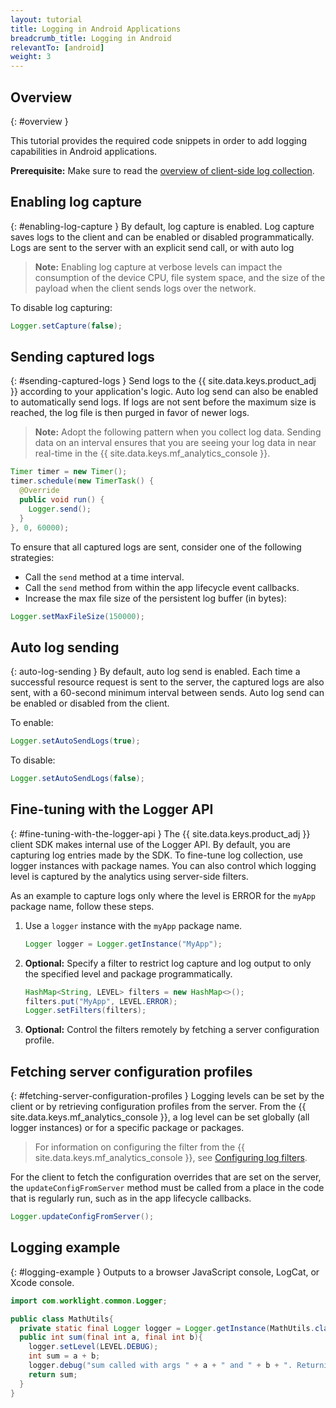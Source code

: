 ```yaml
---
layout: tutorial
title: Logging in Android Applications
breadcrumb_title: Logging in Android
relevantTo: [android]
weight: 3
---
```

<!-- NLS_CHARSET=UTF-8 -->
## Overview
{: #overview }

This tutorial provides the required code snippets in order to add logging capabilities in Android applications.

**Prerequisite:** Make sure to read the [overview of client-side log collection](../).

## Enabling log capture
{: #enabling-log-capture }
By default, log capture is enabled. Log capture saves logs to the client and can be enabled or disabled programmatically. Logs are sent to the server with an explicit send call, or with auto log

> **Note:** Enabling log capture at verbose levels can impact the consumption of the device CPU, file system space, and the size of the payload when the client sends logs over the network.

To disable log capturing:

```java
Logger.setCapture(false);
```

## Sending captured logs
{: #sending-captured-logs }
Send logs to the {{ site.data.keys.product_adj }} according to your application's logic. Auto log send can also be enabled to automatically send logs. If logs are not sent before the maximum size is reached, the log file is then purged in favor of newer logs.

> **Note:** Adopt the following pattern when you collect log data. Sending data on an interval ensures that you are seeing your log data in near real-time in the {{ site.data.keys.mf_analytics_console }}.

```java
Timer timer = new Timer();
timer.schedule(new TimerTask() {
  @Override
  public void run() {
    Logger.send();
  }
}, 0, 60000);
```

To ensure that all captured logs are sent, consider one of the following strategies:

* Call the `send` method at a time interval.
* Call the `send` method from within the app lifecycle event callbacks.
* Increase the max file size of the persistent log buffer (in bytes):

```java
Logger.setMaxFileSize(150000);
```

## Auto log sending
{: auto-log-sending }
By default, auto log send is enabled. Each time a successful resource request is sent to the server, the captured logs are also sent, with a 60-second minimum interval between sends. Auto log send can be enabled or disabled from the client.

To enable:

```java
Logger.setAutoSendLogs(true);
```

To disable:

```java
Logger.setAutoSendLogs(false);
```

## Fine-tuning with the Logger API
{: #fine-tuning-with-the-logger-api }
The {{ site.data.keys.product_adj }} client SDK makes internal use of the Logger API. By default, you are capturing log entries made by the SDK. To fine-tune log collection, use logger instances with package names. You can also control which logging level is captured by the analytics using server-side filters.

As an example to capture logs only where the level is ERROR for the `myApp` package name, follow these steps.

1. Use a `logger` instance with the `myApp` package name.

   ```java
   Logger logger = Logger.getInstance("MyApp");
   ```

2. **Optional:** Specify a filter to restrict log capture and log output to only the specified level and package programmatically.

   ```java
   HashMap<String, LEVEL> filters = new HashMap<>();
   filters.put("MyApp", LEVEL.ERROR);
   Logger.setFilters(filters);
   ```

3. **Optional:** Control the filters remotely by fetching a server configuration profile.

## Fetching server configuration profiles
{: #fetching-server-configuration-profiles }
Logging levels can be set by the client or by retrieving configuration profiles from the server. From the {{ site.data.keys.mf_analytics_console }}, a log level can be set globally (all logger instances) or for a specific package or packages.

> For information on configuring the filter from the {{ site.data.keys.mf_analytics_console }}, see [Configuring log filters](../../../analytics/console/log-filters/).

For the client to fetch the configuration overrides that are set on the server, the `updateConfigFromServer` method must be called from a place in the code that is regularly run, such as in the app lifecycle callbacks.

```java
Logger.updateConfigFromServer();
```

## Logging example
{: #logging-example }
Outputs to a browser JavaScript console, LogCat, or Xcode console.

```java
import com.worklight.common.Logger;

public class MathUtils{
  private static final Logger logger = Logger.getInstance(MathUtils.class.getName());
  public int sum(final int a, final int b){
    logger.setLevel(LEVEL.DEBUG);
    int sum = a + b;
    logger.debug("sum called with args " + a + " and " + b + ". Returning " + sum);
    return sum;
  }
}
```
